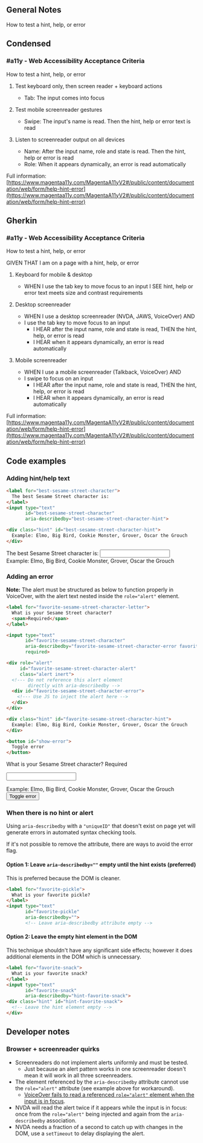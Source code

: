 ## General Notes

How to test a hint, help, or error

## Condensed

### #a11y - Web Accessibility Acceptance Criteria

How to test a hint, help, or error

1. Test keyboard only, then screen reader + keyboard actions

   - Tab: The input comes into focus

2. Test mobile screenreader gestures

   - Swipe: The input's name is read. Then the hint, help or error text is read

3. Listen to screenreader output on all devices

   - Name: After the input name, role and state is read. Then the hint, help or error is read
   - Role: When it appears dynamically, an error is read automatically

Full information: [https://www.magentaa11y.com/MagentaA11yV2#/public/content/documentation/web/form/help-hint-error](https://www.magentaa11y.com/MagentaA11yV2#/public/content/documentation/web/form/help-hint-error)

## Gherkin

### #a11y - Web Accessibility Acceptance Criteria

How to test a hint, help, or error

GIVEN THAT I am on a page with a hint, help, or error

1. Keyboard for mobile & desktop

   - WHEN I use the tab key to move focus to an input I SEE hint, help or error text meets size and contrast requirements

2. Desktop screenreader

   - WHEN I use a desktop screenreader (NVDA, JAWS, VoiceOver) AND 
   - I use the tab key to move focus to an input
      - I HEAR after the input name, role and state is read, THEN the hint, help, or error is read
      - I HEAR when it appears dynamically, an error is read automatically

3. Mobile screenreader

   - WHEN I use a mobile screenreader (Talkback, VoiceOver) AND
   - I swipe to focus on an input
      - I HEAR after the input name, role and state is read, THEN the hint, help, or error is read
      - I HEAR when it appears dynamically, an error is read automatically

Full information: [https://www.magentaa11y.com/MagentaA11yV2#/public/content/documentation/web/form/help-hint-error](https://www.magentaa11y.com/MagentaA11yV2#/public/content/documentation/web/form/help-hint-error)

## Code examples

### Adding hint/help text

```html
<label for="best-sesame-street-character">
  The best Sesame Street character is:
</label>
<input type="text" 
       id="best-sesame-street-character" 
       aria-describedby="best-sesame-street-character-hint">

<div class="hint" id="best-sesame-street-character-hint">
  Example: Elmo, Big Bird, Cookie Monster, Grover, Oscar the Grouch
</div>
```

<example>
<label for="best-sesame-street-character">
  The best Sesame Street character is:
</label>
<input type="text" 
       id="best-sesame-street-character" 
       aria-describedby="best-sesame-street-character-hint">

<div class="hint" id="best-sesame-street-character-hint">
  Example: Elmo, Big Bird, Cookie Monster, Grover, Oscar the Grouch
</div>
</example>

### Adding an error

**Note:** The alert must be structured as below to function properly in VoiceOver, with the alert text nested inside the `role="alert"` element.

```html
<label for="favorite-sesame-street-character-letter">
  What is your Sesame Street character?
  <span>Required</span>
</label>

<input type="text"
       id="favorite-sesame-street-character"
       aria-describedby="favorite-sesame-street-character-error favorite-sesame-street-character-hint"
       required>

<div role="alert" 
     id="favorite-sesame-street-character-alert" 
     class="alert inert">
  <!--- Do not reference this alert element
        directly with aria-describedby -->
  <div id="favorite-sesame-street-character-error">
    <!--- Use JS to inject the alert here -->
  </div>     
</div>

<div class="hint" id="favorite-sesame-street-character-hint">
  Example: Elmo, Big Bird, Cookie Monster, Grover, Oscar the Grouch
</div>

<button id="show-error">
  Toggle error
</button>
```

<example>
<label for="favorite-sesame-street-character-letter">
  What is your Sesame Street character?
  <span>Required</span>
</label>

<input type="text"
       id="favorite-sesame-street-character"
       aria-describedby="favorite-sesame-street-character-error favorite-sesame-street-character-hint"
       required>

<div role="alert" 
     id="favorite-sesame-street-character-alert" 
     class="alert inert">
  <!--- Do not reference this alert element
        directly with aria-describedby -->
  <div id="favorite-sesame-street-character-error">
    <!--- Use JS to inject the alert here -->
  </div>     
</div>

<div class="hint" id="favorite-sesame-street-character-hint">
  Example: Elmo, Big Bird, Cookie Monster, Grover, Oscar the Grouch
</div>

<button id="show-error">
  Toggle error
</button>
</example>

### When there is no hint or alert

Using `aria-describedby` with a `"uniqueID"` that doesn't exist on page yet will generate errors in automated syntax checking tools. 

If it's not possible to remove the attribute, there are ways to avoid the error flag.

#### Option 1: Leave `aria-describedby=""` empty until the hint exists (preferred)

This is preferred because the DOM is cleaner.

```html 
<label for="favorite-pickle">
  What is your favorite pickle?
</label>
<input type="text"
       id="favorite-pickle"
       aria-describedby="">
       <!-- Leave aria-describedby attribute empty -->
```

#### Option 2: Leave the empty hint element in the DOM

This technique shouldn't have any significant side effects; however it does additional elements in the DOM which is unnecessary.

```html
<label for="favorite-snack">
  What is your favorite snack?
</label>
<input type="text"
       id="favorite-snack"
       aria-describedby="hint-favorite-snack">
<div class="hint" id="hint-favorite-snack">
  <!-- Leave the hint element empty -->
</div>
```

## Developer notes

### Browser + screenreader quirks

   - Screenreaders do not implement alerts uniformly and must be tested.
      - Just because an alert pattern works in one screenreader doesn't mean it will work in all three screenreaders.
   - The element referenced by the `aria-describedby` attribute cannot use the `role="alert"` attribute (see example above for workaround). 
      - [VoiceOver fails to read a referenced `role="alert"` element when the input is in focus](https://a11ysupport.io/tests/tech__aria__aria-describedby-with-role-alert).
   - NVDA will read the alert twice if it appears while the input is in focus: once from the `role="alert"` being injected and again from the `aria-describedby` association.
   - NVDA needs a fraction of a second to catch up with changes in the DOM, use a `setTimeout` to delay displaying the alert.
